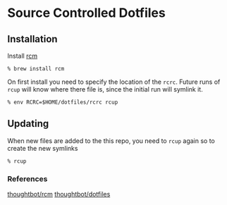 # Source Controlled Dotfiles 

## Installation

Install [rcm](https://github.com/thoughtbot/rcm)

    % brew install rcm

On first install you need to specify the location of the `rcrc`. Future runs of
`rcup` will know where there file is, since the initial run will symlink it.

    % env RCRC=$HOME/dotfiles/rcrc rcup

## Updating

When new files are added to the this repo, you need to `rcup` again so to create
the new symlinks

    % rcup

### References
[thoughtbot/rcm](https://github.com/thoughtbot/rcm)
[thoughtbot/dotfiles](https://github.com/thoughtbot/dotfiles)
